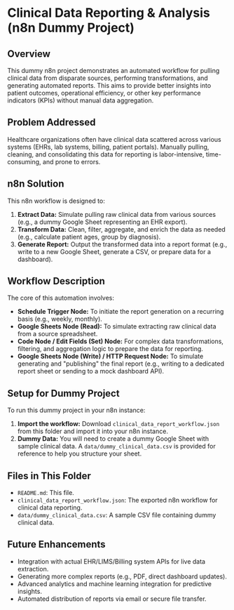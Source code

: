 # Clinical Data Reporting & Analysis (n8n Dummy Project)

## Overview
This dummy n8n project demonstrates an automated workflow for pulling clinical data from disparate sources, performing transformations, and generating automated reports. This aims to provide better insights into patient outcomes, operational efficiency, or other key performance indicators (KPIs) without manual data aggregation.

## Problem Addressed
Healthcare organizations often have clinical data scattered across various systems (EHRs, lab systems, billing, patient portals). Manually pulling, cleaning, and consolidating this data for reporting is labor-intensive, time-consuming, and prone to errors.

## n8n Solution
This n8n workflow is designed to:
1.  **Extract Data:** Simulate pulling raw clinical data from various sources (e.g., a dummy Google Sheet representing an EHR export).
2.  **Transform Data:** Clean, filter, aggregate, and enrich the data as needed (e.g., calculate patient ages, group by diagnosis).
3.  **Generate Report:** Output the transformed data into a report format (e.g., write to a new Google Sheet, generate a CSV, or prepare data for a dashboard).

## Workflow Description
The core of this automation involves:
* **Schedule Trigger Node:** To initiate the report generation on a recurring basis (e.g., weekly, monthly).
* **Google Sheets Node (Read):** To simulate extracting raw clinical data from a source spreadsheet.
* **Code Node / Edit Fields (Set) Node:** For complex data transformations, filtering, and aggregation logic to prepare the data for reporting.
* **Google Sheets Node (Write) / HTTP Request Node:** To simulate generating and "publishing" the final report (e.g., writing to a dedicated report sheet or sending to a mock dashboard API).

## Setup for Dummy Project
To run this dummy project in your n8n instance:
1.  **Import the workflow:** Download `clinical_data_report_workflow.json` from this folder and import it into your n8n instance.
2.  **Dummy Data:** You will need to create a dummy Google Sheet with sample clinical data. A `data/dummy_clinical_data.csv` is provided for reference to help you structure your sheet.

## Files in This Folder
* `README.md`: This file.
* `clinical_data_report_workflow.json`: The exported n8n workflow for clinical data reporting.
* `data/dummy_clinical_data.csv`: A sample CSV file containing dummy clinical data.

## Future Enhancements
* Integration with actual EHR/LIMS/Billing system APIs for live data extraction.
* Generating more complex reports (e.g., PDF, direct dashboard updates).
* Advanced analytics and machine learning integration for predictive insights.
* Automated distribution of reports via email or secure file transfer.

